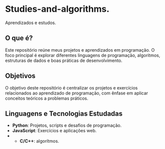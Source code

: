 # Studies-and-algorithms.
Aprendizados e estudos.

## O que é?
Este repositório reúne meus projetos e aprendizados em programação. O foco principal é explorar diferentes linguagens de programação, algoritmos, estruturas de dados e boas práticas de desenvolvimento.  

## Objetivos 
O objetivo deste repositório é centralizar os projetos e exercícios relacionados ao aprendizado de programação, com ênfase em aplicar conceitos teóricos a problemas práticos.  

## Linguagens e Tecnologias Estudadas 
- **Python**: Projetos, scripts e desafios de programação.
- **JavaScript**: Exercícios e aplicações web.
- - **C/C++**: algorítmos.
